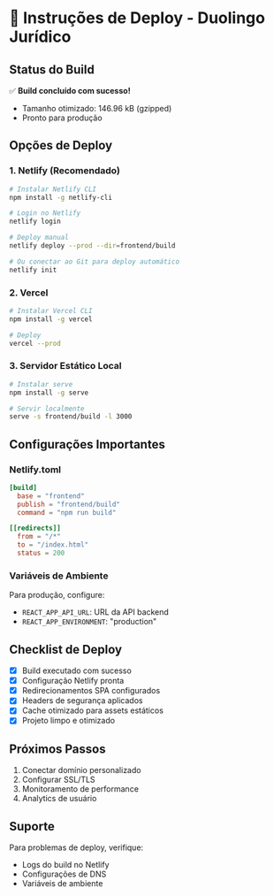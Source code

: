 # 🚀 Instruções de Deploy - Duolingo Jurídico

## Status do Build
✅ **Build concluído com sucesso!**
- Tamanho otimizado: 146.96 kB (gzipped)
- Pronto para produção

## Opções de Deploy

### 1. Netlify (Recomendado)
```bash
# Instalar Netlify CLI
npm install -g netlify-cli

# Login no Netlify
netlify login

# Deploy manual
netlify deploy --prod --dir=frontend/build

# Ou conectar ao Git para deploy automático
netlify init
```

### 2. Vercel
```bash
# Instalar Vercel CLI
npm install -g vercel

# Deploy
vercel --prod
```

### 3. Servidor Estático Local
```bash
# Instalar serve
npm install -g serve

# Servir localmente
serve -s frontend/build -l 3000
```

## Configurações Importantes

### Netlify.toml
```toml
[build]
  base = "frontend"
  publish = "frontend/build"
  command = "npm run build"

[[redirects]]
  from = "/*"
  to = "/index.html"
  status = 200
```

### Variáveis de Ambiente
Para produção, configure:
- `REACT_APP_API_URL`: URL da API backend
- `REACT_APP_ENVIRONMENT`: "production"

## Checklist de Deploy
- [x] Build executado com sucesso
- [x] Configuração Netlify pronta
- [x] Redirecionamentos SPA configurados
- [x] Headers de segurança aplicados
- [x] Cache otimizado para assets estáticos
- [x] Projeto limpo e otimizado

## Próximos Passos
1. Conectar domínio personalizado
2. Configurar SSL/TLS
3. Monitoramento de performance
4. Analytics de usuário

## Suporte
Para problemas de deploy, verifique:
- Logs do build no Netlify
- Configurações de DNS
- Variáveis de ambiente 